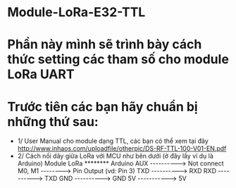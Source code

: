 # Module-LoRa-E32-TTL
# Phần này mình sẽ trình bày cách thức setting các tham số cho module LoRa UART
# Trước tiên các bạn hãy chuẩn bị những thứ sau:
* 1/ User Manual cho module dạng TTL, các bạn có thể xem tại đây http://www.inhaos.com/uploadfile/otherpic/DS-RF-TTL-100-V01-EN.pdf 
* 2/ Cách nối dây giữa LoRa với MCU như bên dưới (ở đây lấy ví dụ là Arduino) 
Module LoRa ******** Arduino
AUX      ----------> Not connect
M0, M1     --------> Pin Output (vd: Pin 3)
TXD      ----------> RXD 
RXD      ----------> TXD 
GND      ----------> GND
5V      -----------> 5V
